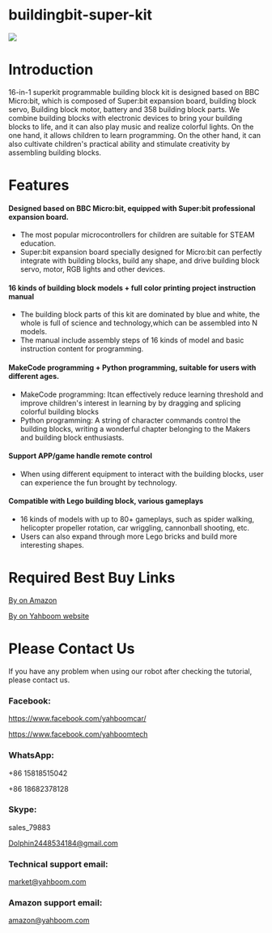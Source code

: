 # buildingbit-super-kit
![](https://github.com/YahboomTechnology/buildingbit-super-kit/blob/master/Yahboom_superkit.jpg)
# Introduction
16-in-1 superkit programmable building block kit is designed based on BBC Micro:bit, which is composed of Super:bit expansion board, building block servo, Building block motor, battery and 358 building block parts.
We combine building blocks with electronic devices to bring your building blocks to life, and it can also play music and realize colorful lights. On the one hand, it allows children to learn programming. On the other hand, it can also cultivate children's practical ability and stimulate creativity by assembling building blocks.
# Features
#### Designed based on BBC Micro:bit, equipped with Super:bit professional expansion board.
* The most popular microcontrollers for children are suitable for STEAM education.
* Super:bit expansion board specially designed for Micro:bit can perfectly integrate with building blocks, build any shape, and drive building block servo, motor, RGB lights and other devices.
#### 16 kinds of building block models + full color printing project instruction manual
* The building block parts of this kit are dominated by blue and white, the whole is full of science and technology,which can be assembled into N models.
* The manual include assembly steps of 16 kinds of model and basic instruction content for programming.
#### MakeCode programming + Python programming, suitable for users with different ages.
* MakeCode programming: Itcan effectively reduce learning threshold and improve children's interest in learning by by dragging and splicing colorful building blocks
* Python programming: A string of character commands control the building blocks, writing a wonderful chapter belonging to the Makers and building block enthusiasts.
#### Support APP/game handle remote control
* When using different equipment to interact with the building blocks, user can experience the fun brought by technology.
#### Compatible with Lego building block, various gameplays
* 16 kinds of models with up to 80+ gameplays, such as spider walking, helicopter propeller rotation, car wriggling, cannonball shooting, etc.
* Users can also expand through more Lego bricks and build more interesting shapes.
# Required Best Buy Links
[By on Amazon](https://www.amazon.com/-/zh/dp/B089YQNDZQ?ref_=ast_sto_dp)

[By on Yahboom website](https://category.yahboom.net/products/buildingbit-super-kit)

# Please Contact Us
If you have any problem when using our robot after checking the tutorial, please contact us.

### Facebook: 
https://www.facebook.com/yahboomcar/ 
  
https://www.facebook.com/yahboomtech
### WhatsApp:
+86 15818515042

+86 18682378128
### Skype:  
sales_79883

Dolphin2448534184@gmail.com 
### Technical support email: 
market@yahboom.com
### Amazon support email: 
amazon@yahboom.com
